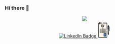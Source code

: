 ### Hi there 👋
<div id="header" align="center">
  <img src="https://media.giphy.com/media/M9gbBd9nbDrOTu1Mqx/giphy.gif" width="100"/>

  <div id="badges">
  <a href="https://www.linkedin.com/in/nelson-xunic-cua/">
    <img src="https://img.shields.io/badge/LinkedIn-blue?style=for-the-badge&logo=linkedin&logoColor=white" alt="LinkedIn Badge"/>
  </a>
  <a href="https://www.overleaf.com/read/hprkgtxxjypq#dfdfb5">
    <img src="https://github.com/NelsonXunic/NelsonXunic/blob/main/curriculum-vitae.png"?style=for-the-badge&logo=cv&logoColor=white" alt="CV Badge" width="40" height="50"/>
<!--     <a href="https://www.freepik.com/icon/curriculum-vitae_1207431">Icon by Freepik</a> -->
  </a>
    <!--<a href="your-twitter-URL">
    <img src="https://img.shields.io/badge/Twitter-blue?style=for-the-badge&logo=twitter&logoColor=white" alt="Twitter Badge"/>
  </a> -->
</div>

</div>

<!--
**NelsonXunic/NelsonXunic** is a ✨ _special_ ✨ repository because its `README.md` (this file) appears on your GitHub profile.

Here are some ideas to get you started:

- 🔭 I’m currently working on ...
- 🌱 I’m currently learning ...
- 👯 I’m looking to collaborate on ...
- 🤔 I’m looking for help with ...
- 💬 Ask me about ...
- 📫 How to reach me: ...
- 😄 Pronouns: ...
- ⚡ Fun fact: ...
-->
